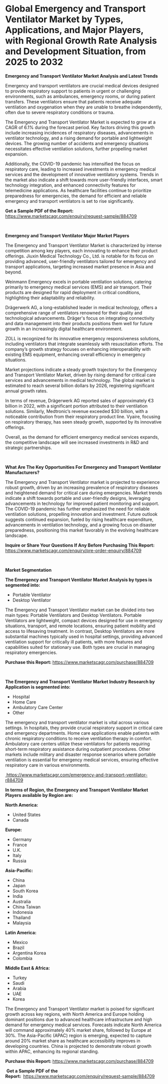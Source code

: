 <p><h1>Global Emergency and Transport Ventilator Market by Types, Applications, and Major Players, with Regional Growth Rate Analysis and Development Situation, from 2025 to 2032</h1></p><p><strong>Emergency and Transport Ventilator Market Analysis and Latest Trends</strong></p>
<p><p>Emergency and transport ventilators are crucial medical devices designed to provide respiratory support to patients in urgent or challenging environments, such as ambulances, emergency rooms, or during patient transfers. These ventilators ensure that patients receive adequate ventilation and oxygenation when they are unable to breathe independently, often due to severe respiratory conditions or trauma.</p><p>The Emergency and Transport Ventilator Market is expected to grow at a CAGR of 6.1% during the forecast period. Key factors driving this growth include increasing incidences of respiratory diseases, advancements in ventilator technology, and a rising demand for portable and lightweight devices. The growing number of accidents and emergency situations necessitates effective ventilation solutions, further propelling market expansion.</p><p>Additionally, the COVID-19 pandemic has intensified the focus on respiratory care, leading to increased investments in emergency medical services and the development of innovative ventilatory systems. Trends in the market also indicate a shift towards more user-friendly interfaces, smart technology integration, and enhanced connectivity features for telemedicine applications. As healthcare facilities continue to prioritize preparedness for emergencies, the demand for efficient and reliable emergency and transport ventilators is set to rise significantly.</p></p>
<p><strong>Get a Sample PDF of the Report:&nbsp;</strong> <a href="https://www.marketscagr.com/enquiry/request-sample/884709?utm_campaign=3249&utm_medium=2&utm_source=Github&utm_content=ia&utm_term=13042025&utm_id=emergency-and-transport-ventilator">https://www.marketscagr.com/enquiry/request-sample/884709</a></p>
<p>&nbsp;</p>
<p><strong>Emergency and Transport Ventilator Major Market Players</strong></p>
<p><p>The Emergency and Transport Ventilator Market is characterized by intense competition among key players, each innovating to enhance their product offerings. Jiuxin Medical Technology Co., Ltd. is notable for its focus on providing advanced, user-friendly ventilators tailored for emergency and transport applications, targeting increased market presence in Asia and beyond.</p><p>Weinmann Emergency excels in portable ventilation solutions, catering primarily to emergency medical services (EMS) and air transport. Their products are designed for rapid deployment in critical conditions, highlighting their adaptability and reliability.</p><p>Drägerwerk AG, a long-established leader in medical technology, offers a comprehensive range of ventilators renowned for their quality and technological advancements. Dräger's focus on integrating connectivity and data management into their products positions them well for future growth in an increasingly digital healthcare environment.</p><p>ZOLL is recognized for its innovative emergency responsiveness solutions, including ventilators that integrate seamlessly with resuscitation efforts. The company’s growth strategy focuses on enhancing interoperability with existing EMS equipment, enhancing overall efficiency in emergency situations.</p><p>Market projections indicate a steady growth trajectory for the Emergency and Transport Ventilator Market, driven by rising demand for critical care services and advancements in medical technology. The global market is estimated to reach several billion dollars by 2026, registering significant annual growth rates.</p><p>In terms of revenue, Drägerwerk AG reported sales of approximately €3 billion in 2022, with a significant portion attributed to their ventilation solutions. Similarly, Medtronic’s revenue exceeded $30 billion, with a noticeable contribution from their respiratory product line. Vyaire, focusing on respiratory therapy, has seen steady growth, supported by its innovative offerings.</p><p>Overall, as the demand for efficient emergency medical services expands, the competitive landscape will see increased investments in R&D and strategic partnerships.</p></p>
<p>&nbsp;</p>
<p><strong>What Are The Key Opportunities For Emergency and Transport Ventilator Manufacturers?</strong></p>
<p><p>The Emergency and Transport Ventilator market is projected to experience robust growth, driven by an increasing prevalence of respiratory diseases and heightened demand for critical care during emergencies. Market trends indicate a shift towards portable and user-friendly designs, leveraging advancements in technology for improved patient monitoring and support. The COVID-19 pandemic has further emphasized the need for reliable ventilation solutions, propelling innovation and investment. Future outlook suggests continued expansion, fueled by rising healthcare expenditure, advancements in ventilation technology, and a growing focus on disaster preparedness, positioning this market favorably in the evolving healthcare landscape.</p></p>
<p><strong>Inquire or Share Your Questions If Any Before Purchasing This Report:</strong> <a href="https://www.marketscagr.com/enquiry/pre-order-enquiry/884709?utm_campaign=3249&utm_medium=2&utm_source=Github&utm_content=ia&utm_term=13042025&utm_id=emergency-and-transport-ventilator">https://www.marketscagr.com/enquiry/pre-order-enquiry/884709</a></p>
<p>&nbsp;</p>
<p><strong>Market Segmentation</strong></p>
<p><strong>The Emergency and Transport Ventilator Market Analysis by types is segmented into:</strong></p>
<p><ul><li>Portable Ventilator</li><li>Desktop Ventilator</li></ul></p>
<p><p>The Emergency and Transport Ventilator market can be divided into two main types: Portable Ventilators and Desktop Ventilators. Portable Ventilators are lightweight, compact devices designed for use in emergency situations, transport, and remote locations, ensuring patient mobility and access to lifesaving treatment. In contrast, Desktop Ventilators are more substantial machines typically used in hospital settings, providing advanced ventilation support for critically ill patients, with more features and capabilities suited for stationary use. Both types are crucial in managing respiratory emergencies.</p></p>
<p><strong>Purchase this Report:&nbsp;</strong><a href="https://www.marketscagr.com/purchase/884709?utm_campaign=3249&utm_medium=2&utm_source=Github&utm_content=ia&utm_term=13042025&utm_id=emergency-and-transport-ventilator">https://www.marketscagr.com/purchase/884709</a></p>
<p>&nbsp;</p>
<p><strong>The Emergency and Transport Ventilator Market Industry Research by Application is segmented into:</strong></p>
<p><ul><li>Hospital</li><li>Home Care</li><li>Ambulatory Care Center</li><li>Other</li></ul></p>
<p><p>The emergency and transport ventilator market is vital across various settings. In hospitals, they provide crucial respiratory support in critical care and emergency departments. Home care applications enable patients with chronic respiratory conditions to receive ventilation therapy in comfort. Ambulatory care centers utilize these ventilators for patients requiring short-term respiratory assistance during outpatient procedures. Other markets include military and disaster response scenarios where portable ventilation is essential for emergency medical services, ensuring effective respiratory care in various environments.</p></p>
<p><a href="https://www.marketscagr.com/emergency-and-transport-ventilator-r884709?utm_campaign=3249&utm_medium=2&utm_source=Github&utm_content=ia&utm_term=13042025&utm_id=emergency-and-transport-ventilator">&nbsp;https://www.marketscagr.com/emergency-and-transport-ventilator-r884709</a></p>
<p><strong>In terms of Region, the Emergency and Transport Ventilator Market Players available by Region are:</strong></p>
<p>
    <p> <strong> North America: </strong>
        <ul>
            <li>United States</li>
            <li>Canada</li>
        </ul>
        </p> 
    <p> <strong> Europe: </strong>
        <ul>
            <li>Germany</li>
            <li>France</li>
            <li>U.K.</li>
            <li>Italy</li>
            <li>Russia</li>
        </ul>
        </p> 
    <p> <strong> Asia-Pacific: </strong>
        <ul>
            <li>China</li>
            <li>Japan</li>
            <li>South Korea</li>
            <li>India</li>
            <li>Australia</li>
            <li>China Taiwan</li>
            <li>Indonesia</li>
            <li>Thailand</li>
            <li>Malaysia</li>
        </ul>
        </p> 
    <p> <strong> Latin America: </strong>
        <ul>
            <li>Mexico</li>
            <li>Brazil</li>
            <li>Argentina Korea</li>
            <li>Colombia</li>
        </ul>
        </p> 
    <p> <strong> Middle East & Africa: </strong>
        <ul>
            <li>Turkey</li>
            <li>Saudi</li>
            <li>Arabia</li>
            <li>UAE</li>
            <li>Korea</li>
        </ul>
    </p>
    </p>
<p><p>The Emergency and Transport Ventilator market is poised for significant growth across key regions, with North America and Europe holding dominant positions due to advanced healthcare infrastructure and high demand for emergency medical services. Forecasts indicate North America will command approximately 40% market share, followed by Europe at 30%. The Asia-Pacific (APAC) region is emerging, expected to capture around 20% market share as healthcare accessibility improves in developing countries. China is projected to demonstrate robust growth within APAC, enhancing its regional standing.</p></p>
<p><strong>Purchase this Report: </strong><a href="https://www.marketscagr.com/purchase/884709?utm_campaign=3249&utm_medium=2&utm_source=Github&utm_content=ia&utm_term=13042025&utm_id=emergency-and-transport-ventilator">https://www.marketscagr.com/purchase/884709</a></p>
<p>&nbsp;<strong>Get a Sample PDF of the Report:&nbsp;&nbsp;</strong><a href="https://www.marketscagr.com/enquiry/request-sample/884709?utm_campaign=3249&utm_medium=2&utm_source=Github&utm_content=ia&utm_term=13042025&utm_id=emergency-and-transport-ventilator">https://www.marketscagr.com/enquiry/request-sample/884709</a></p>
<p><strong></strong></p>
<p><p></p><p></p><p></p></p>